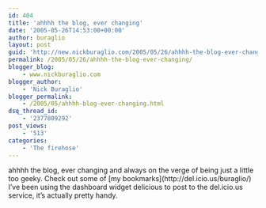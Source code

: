 ```yaml
---
id: 404
title: 'ahhhh the blog, ever changing'
date: '2005-05-26T14:53:00+00:00'
author: buraglio
layout: post
guid: 'http://new.nickburaglio.com/2005/05/26/ahhhh-the-blog-ever-changing/'
permalink: /2005/05/26/ahhhh-the-blog-ever-changing/
blogger_blog:
    - www.nickburaglio.com
blogger_author:
    - 'Nick Buraglio'
blogger_permalink:
    - /2005/05/ahhhh-blog-ever-changing.html
dsq_thread_id:
    - '2377809292'
post_views:
    - '513'
categories:
    - 'The firehose'
---
```


<div></div>ahhhh the blog, ever changing and always on the verge of being just a little too geeky. Check out some of [my bookmarks](http://del.icio.us/buraglio/) I’ve been using the dashboard widget delicious to post to the del.icio.us service, it’s actually pretty handy.

<div></div><div class="sharedaddy sd-sharing-enabled"><div class="robots-nocontent sd-block sd-social sd-social-icon-text sd-sharing"></div></div><div class="sharedaddy sd-block sd-like jetpack-likes-widget-wrapper jetpack-likes-widget-unloaded" id="like-post-wrapper-48284323-404-58a1137aa2b84"><div class="likes-widget-placeholder post-likes-widget-placeholder" style="height: 55px;"></div></div>